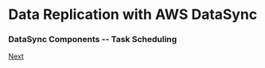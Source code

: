 # Data Replication with AWS DataSync

### DataSync Components -- Task Scheduling



[Next](/docs/filtering.md)
